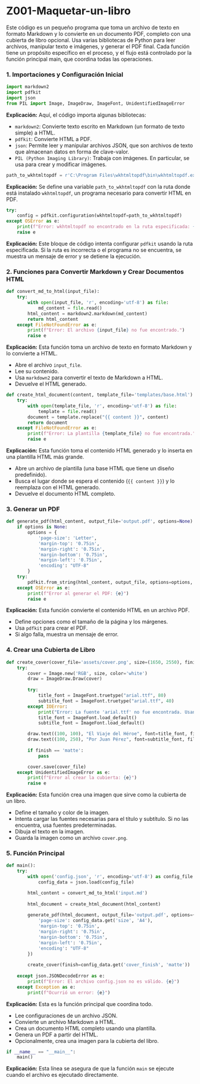 # Z001-Maquetar-un-libro

Este código es un pequeño programa que toma un archivo de texto en formato Markdown y lo convierte en un documento PDF, completo con una cubierta de libro opcional. Usa varias bibliotecas de Python para leer archivos, manipular texto e imágenes, y generar el PDF final. Cada función tiene un propósito específico en el proceso, y el flujo está controlado por la función principal main, que coordina todas las operaciones.

### 1. **Importaciones y Configuración Inicial**
   ```python
   import markdown2
   import pdfkit
   import json
   from PIL import Image, ImageDraw, ImageFont, UnidentifiedImageError
   ```
   **Explicación:** Aquí, el código importa algunas bibliotecas:
   - `markdown2`: Convierte texto escrito en Markdown (un formato de texto simple) a HTML.
   - `pdfkit`: Convierte HTML a PDF.
   - `json`: Permite leer y manipular archivos JSON, que son archivos de texto que almacenan datos en forma de clave-valor.
   - `PIL (Python Imaging Library)`: Trabaja con imágenes. En particular, se usa para crear y modificar imágenes.

   ```python
   path_to_wkhtmltopdf = r'C:\Program Files\wkhtmltopdf\bin\wkhtmltopdf.exe'
   ```
   **Explicación:** Se define una variable `path_to_wkhtmltopdf` con la ruta donde está instalado `wkhtmltopdf`, un programa necesario para convertir HTML en PDF.

   ```python
   try:
       config = pdfkit.configuration(wkhtmltopdf=path_to_wkhtmltopdf)
   except OSError as e:
       print(f"Error: wkhtmltopdf no encontrado en la ruta especificada: {path_to_wkhtmltopdf}")
       raise e
   ```
   **Explicación:** Este bloque de código intenta configurar `pdfkit` usando la ruta especificada. Si la ruta es incorrecta o el programa no se encuentra, se muestra un mensaje de error y se detiene la ejecución.

### 2. **Funciones para Convertir Markdown y Crear Documentos HTML**
   ```python
   def convert_md_to_html(input_file):
       try:
           with open(input_file, 'r', encoding='utf-8') as file:
               md_content = file.read()
           html_content = markdown2.markdown(md_content)
           return html_content
       except FileNotFoundError as e:
           print(f"Error: El archivo {input_file} no fue encontrado.")
           raise e
   ```
   **Explicación:** Esta función toma un archivo de texto en formato Markdown y lo convierte a HTML.
   - Abre el archivo `input_file`.
   - Lee su contenido.
   - Usa `markdown2` para convertir el texto de Markdown a HTML.
   - Devuelve el HTML generado.

   ```python
   def create_html_document(content, template_file='templates/base.html'):
       try:
           with open(template_file, 'r', encoding='utf-8') as file:
               template = file.read()
           document = template.replace("{{ content }}", content)
           return document
       except FileNotFoundError as e:
           print(f"Error: La plantilla {template_file} no fue encontrada.")
           raise e
   ```
   **Explicación:** Esta función toma el contenido HTML generado y lo inserta en una plantilla HTML más grande.
   - Abre un archivo de plantilla (una base HTML que tiene un diseño predefinido).
   - Busca el lugar donde se espera el contenido (`{{ content }}`) y lo reemplaza con el HTML generado.
   - Devuelve el documento HTML completo.

### 3. **Generar un PDF**
   ```python
   def generate_pdf(html_content, output_file='output.pdf', options=None):
       if options is None:
           options = {
               'page-size': 'Letter',
               'margin-top': '0.75in',
               'margin-right': '0.75in',
               'margin-bottom': '0.75in',
               'margin-left': '0.75in',
               'encoding': "UTF-8"
           }
       try:
           pdfkit.from_string(html_content, output_file, options=options, configuration=config)
       except OSError as e:
           print(f"Error al generar el PDF: {e}")
           raise e
   ```
   **Explicación:** Esta función convierte el contenido HTML en un archivo PDF.
   - Define opciones como el tamaño de la página y los márgenes.
   - Usa `pdfkit` para crear el PDF.
   - Si algo falla, muestra un mensaje de error.

### 4. **Crear una Cubierta de Libro**
   ```python
   def create_cover(cover_file='assets/cover.png', size=(1650, 2550), finish='matte'):
       try:
           cover = Image.new('RGB', size, color='white')
           draw = ImageDraw.Draw(cover)
           
           try:
               title_font = ImageFont.truetype("arial.ttf", 80)
               subtitle_font = ImageFont.truetype("arial.ttf", 40)
           except IOError:
               print("Error: La fuente 'arial.ttf' no fue encontrada. Usando fuente predeterminada.")
               title_font = ImageFont.load_default()
               subtitle_font = ImageFont.load_default()

           draw.text((100, 100), "El Viaje del Héroe", font=title_font, fill="black")
           draw.text((100, 250), "Por Juan Pérez", font=subtitle_font, fill="black")
           
           if finish == 'matte':
               pass

           cover.save(cover_file)
       except UnidentifiedImageError as e:
           print(f"Error al crear la cubierta: {e}")
           raise e
   ```
   **Explicación:** Esta función crea una imagen que sirve como la cubierta de un libro.
   - Define el tamaño y color de la imagen.
   - Intenta cargar las fuentes necesarias para el título y subtítulo. Si no las encuentra, usa fuentes predeterminadas.
   - Dibuja el texto en la imagen.
   - Guarda la imagen como un archivo `cover.png`.

### 5. **Función Principal**
   ```python
   def main():
       try:
           with open('config.json', 'r', encoding='utf-8') as config_file:
               config_data = json.load(config_file)

           html_content = convert_md_to_html('input.md')
           
           html_document = create_html_document(html_content)
           
           generate_pdf(html_document, output_file='output.pdf', options={
               'page-size': config_data.get('size', 'A4'),
               'margin-top': '0.75in',
               'margin-right': '0.75in',
               'margin-bottom': '0.75in',
               'margin-left': '0.75in',
               'encoding': "UTF-8"
           })
           
           create_cover(finish=config_data.get('cover_finish', 'matte'))
       
       except json.JSONDecodeError as e:
           print(f"Error: El archivo config.json no es válido. {e}")
       except Exception as e:
           print(f"Ocurrió un error: {e}")
   ```
   **Explicación:** Esta es la función principal que coordina todo.
   - Lee configuraciones de un archivo JSON.
   - Convierte un archivo Markdown a HTML.
   - Crea un documento HTML completo usando una plantilla.
   - Genera un PDF a partir del HTML.
   - Opcionalmente, crea una imagen para la cubierta del libro.

   ```python
   if __name__ == "__main__":
       main()
   ```
   **Explicación:** Esta línea se asegura de que la función `main` se ejecute cuando el archivo es ejecutado directamente.



